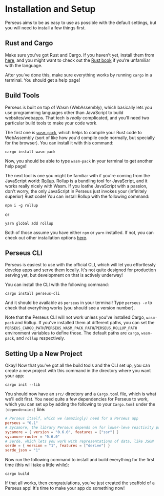 # Installation and Setup

Perseus aims to be as easy to use as possible with the default settings, but you will need to install a few things first.

## Rust and Cargo

Make sure you've got Rust and Cargo. If you haven't yet, install them from [here](https://doc.rust-lang.org/stable/book/ch01-01-installation.html), and you might want to check out the [Rust book](https://doc.rust-lang.org/book) if you're unfamiliar with the language.

After you've done this, make sure everything works by running `cargo` in a terminal. You should get a help page!

## Build Tools

Perseus is built on top of Wasm (WebAssembly), which basically lets you use programming languages other than JavaScript to build websites/webapps. That tech is _really_ complicated, and you'll need two particular build tools to make your code work.

The first one is [`wasm-pack`](), which helps to compile your Rust code to WebAssembly (sort of like how you'd compile code normally, but specially for the browser). You can install it with this command:

```
cargo install wasm-pack
```

Now, you should be able to type `wasm-pack` in your terminal to get another help page!

The next tool is one you might be familiar with if you're coming from the JavaScript world: [Rollup](https://rollupjs.org). Rollup is a bundling tool for JavaScript, and it works really nicely with Wasm. If you loathe JavaScript with a passion, don't worry, the only JavaScript in Perseus just invokes your (infinitely superior) Rust code! You can install Rollup with the following command:

```
npm i -g rollup
```

or

```
yarn global add rollup
```

Both of those assume you have either `npm` or `yarn` installed. If not, you can check out other installation options [here](https://rollupjs.org/guide/en/#installation).

## Perseus CLI

Perseus is easiest to use with the official CLI, which will let you effortlessly develop apps and serve them locally. It's not quite designed for production serving yet, but development on that is actively underway!

You can install the CLI with the following command:

```
cargo install perseus-cli
```

And it should be available as `perseus` in your terminal! Type `perseus -v` to check that everything works (you should see a version number).

Note that the Perseus CLI will not work unless you've installed Cargo, `wasm-pack` and Rollup. If you've installed them at different paths, you can set the `PERSEUS_CARGO_PATH`/`PERSEUS_WASM_PACK_PATH`/`PERSEUS_ROLLUP_PATH` environment variables to define those. The default paths are `cargo`, `wasm-pack`, and `rollup` respectively.

## Setting Up a New Project

Okay! Now that you've got all the build tools and the CLI set up, you can create a new project with this command in the directory where you want your app:

```
cargo init --lib
```

You should now have an `src/` directory and a `Cargo.toml` file, which is what we'll edit first. You need quite a few dependencies for Perseus to work, which you can set up by adding the following to your `Cargo.toml` under the `[dependencies]` line:

```toml
# Perseus itself, which we (amazingly) need for a Perseus app
perseus = "0.1"
# Sycamore, the library Perseus depends on for lower-leve reactivity primitivity
sycamore = { version = "0.6.0", features = ["ssr"] }
sycamore-router = "0.6.0"
# Serde, which lets you work with representations of data, like JSON
serde = { version = "1", features = ["derive"] }
serde_json = "1"
```

Now run the following command to install and build everything for the first time (this will take a little while):

```
cargo build
```

If that all works, then congratulations, you've just created the scaffold of a Perseus app! It's time to make your app do something now!
